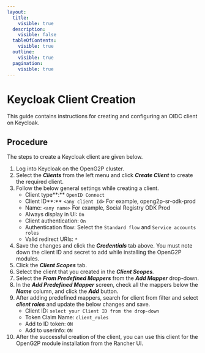 ```yaml
---
layout:
  title:
    visible: true
  description:
    visible: false
  tableOfContents:
    visible: true
  outline:
    visible: true
  pagination:
    visible: true
---
```


# Keycloak Client Creation

This guide contains instructions for creating and configuring an OIDC client on Keycloak.

## Procedure

The steps to create a Keycloak client are given below.

1. Log into Keycloak on the OpenG2P cluster.
2. Select the _**Clients**_ from the left menu and click _**Create Client**_ to create the required client.
3. Follow the below general settings while creating a client.
   * Client type**:** `OpenID Connect`
   * Client ID**:** `<any client Id>`  For example, openg2p-sr-odk-prod
   * Name: `<any name>` For example, Social Registry ODK Prod
   * Always display in UI: `On`
   * Client authentication: `On`
   * Authentication flow: Select the `Standard flow` and `Service accounts roles`
   * Valid redirect URIs:  `*`
4. Save the changes and click the _**Credentials**_ tab above. You must note down the client ID and secret to add while installing the OpenG2P modules.
5. Click the _**Client Scopes**_  tab.
6. Select the client that you created in the _**Client Scopes**._
7. Select the _**From Predefined Mappers**_ from the _**Add Mapper**_ drop-down.
8. In the _**Add Predefined Mapper**_ screen, check all the mappers below the _**Name**_ column, and click the _**Add**_ button.
9. After adding predefined mappers, search for client from filter and select _**client roles**_ and update the below changes and save.
   * Client ID: `select your Client ID from the drop-down`
   * Token Claim Name:  `client_roles`
   * Add to ID token: `ON`
   * Add to userinfo: `ON`&#x20;
10. After the successful creation of the client, you can use this client for the OpenG2P module installation from the Rancher UI.
